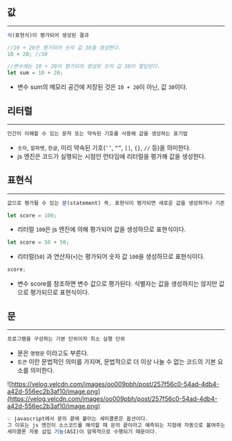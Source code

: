 ## 값

---

```jsx
식(표현식)이 평가되어 생성된 결과

//10 + 20은 평가되어 숫자 값 30을 생성한다.
10 + 20; //30

//변수에는 10 + 20이 평가되어 생성된 숫자 값 30이 할당된다.
let sum = 10 + 20;
```

- 변수 sum의 메모리 공간에 저장된 것은 `10 + 20`이 아닌, 값 `30`이다.

## 리터럴

---

```jsx
인간이 이해할 수 있는 문자 또는 약속된 기호를 사용해 값을 생성하는 표기법
```

- `숫자`, `알파벳`, `한글`, 미리 약속된 기호(`’’`, `“”`, `[]`, `{}`, `//` 등)을 의미한다.
- js 엔진은 코드가 실행되는 시점인 런타임에 리터럴을 평가해 값을 생성한다.

## 표현식

---

```jsx
값으로 평가될 수 있는 문(statement) 즉, 표현식이 평가되면 새로운 값을 생성하거나 기존 값을 참조한다.
```

```jsx
let score = 100;
```

- 리터럴 `100`은 js 엔진에 의해 평가되어 값을 생성하므로 표현식이다.

```jsx
let score = 50 + 50;
```

- 리터럴(`50`) 과 연산자(`+`)는 평가되어 숫자 값 `100`을 생성하므로 표현식이다.

```jsx
score;
```

- 변수 score를 참조하면 변수 값으로 평가된다. 식별자는 값을 생성하지는 않지만 값으로 평가되므로 표현식이다.

## 문

---

```jsx
프로그램을 구성하는 기본 단위이자 최소 실행 단위
```

- 문은 `명령문` 이라고도 부른다.
- `토큰` 이란 문법적인 의미를 가지며, 문법적으로 더 이상 나눌 수 없는 코드의 기본 요소를 의미한다.

![https://velog.velcdn.com/images/oo009pbh/post/257f56c0-54ad-4db4-a42d-556ec2b3af10/image.png](https://velog.velcdn.com/images/oo009pbh/post/257f56c0-54ad-4db4-a42d-556ec2b3af10/image.png)

```jsx
💡 javascript에서 문의 끝에 붙이는 세미콜론은 옵션이다. 
그 이유는 js 엔진이 소스코드를 해석할 때 문의 끝이라고 예측되는 지점에 자동으로 붙여주는
세미콜론 자동 삽입 기능(ASI)이 암묵적으로 수행되기 때문이다.
```